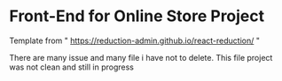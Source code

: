 # Front-End for Online Store Project

Template from " https://reduction-admin.github.io/react-reduction/ "

There are many issue and many file i have not to delete. This file project was not clean and still in progress